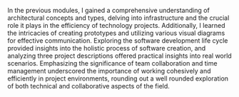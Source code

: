 In the previous modules, I gained a comprehensive understanding of architectural concepts and types, delving into infrastructure and the crucial role it plays in the efficiency of technology projects.
Additionally, I learned the intricacies of creating prototypes and utilizing various visual diagrams for effective communication. Exploring the software development life cycle provided insights into the holistic process of software creation, and analyzing three project descriptions offered practical insights into real world scenarios. Emphasizing the significance of team collaboration and time management underscored the importance of working cohesively and efficiently in project environments, rounding out a well rounded exploration of both technical and collaborative aspects of the field.